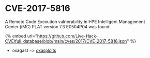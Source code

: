 # CVE-2017-5816

A Remote Code Execution vulnerability in HPE Intelligent Management Center (iMC) PLAT version 7.3 E0504P04 was found.

{% embed url="https://github.com/Live-Hack-CVE/full_database/blob/main/cves/2017/CVE-2017-5816.json" %}


* oxagast ~> [oxasploits](https://www.alice-snow.ru/2017/database/cve-2017-5816/oxasploits-oxagast)